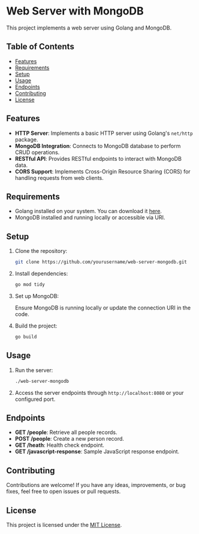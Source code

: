 # Web Server with MongoDB

This project implements a web server using Golang and MongoDB.

## Table of Contents

- [Features](#features)
- [Requirements](#requirements)
- [Setup](#setup)
- [Usage](#usage)
- [Endpoints](#endpoints)
- [Contributing](#contributing)
- [License](#license)

## Features

- **HTTP Server**: Implements a basic HTTP server using Golang's `net/http` package.
- **MongoDB Integration**: Connects to MongoDB database to perform CRUD operations.
- **RESTful API**: Provides RESTful endpoints to interact with MongoDB data.
- **CORS Support**: Implements Cross-Origin Resource Sharing (CORS) for handling requests from web clients.

## Requirements

- Golang installed on your system. You can download it [here](https://golang.org/dl/).
- MongoDB installed and running locally or accessible via URI.

## Setup

1. Clone the repository:

    ```bash
    git clone https://github.com/yourusername/web-server-mongodb.git
    ```

2. Install dependencies:

    ```bash
    go mod tidy
    ```

3. Set up MongoDB:
   
   Ensure MongoDB is running locally or update the connection URI in the code.

4. Build the project:

    ```bash
    go build
    ```

## Usage

1. Run the server:

    ```bash
    ./web-server-mongodb
    ```

2. Access the server endpoints through `http://localhost:8080` or your configured port.

## Endpoints

- **GET /people**: Retrieve all people records.
- **POST /people**: Create a new person record.
- **GET /heath**: Health check endpoint.
- **GET /javascript-response**: Sample JavaScript response endpoint.

## Contributing

Contributions are welcome! If you have any ideas, improvements, or bug fixes, feel free to open issues or pull requests.

## License

This project is licensed under the [MIT License](LICENSE).
